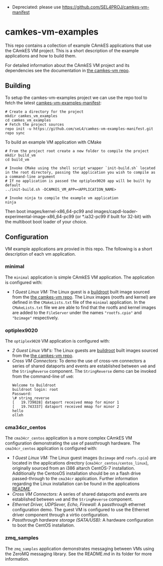 <!--
     Copyright 2018, Data61
     Commonwealth Scientific and Industrial Research Organisation (CSIRO)
     ABN 41 687 119 230.

     This software may be distributed and modified according to the terms of
     the BSD 2-Clause license. Note that NO WARRANTY is provided.
     See "LICENSE_BSD2.txt" for details.

     @TAG(DATA61_BSD)
-->
* Depreciated: please use https://github.com/SEL4PROJ/camkes-vm-manifest

# camkes-vm-examples

This repo contains a collection of example CAmkES applications that use the CAmkES VM project. This is a short description of the example applications and how to build them.

For detailed information about the CAmkES VM project and its dependencies see the documentation in [the camkes-vm repo](https://github.com/seL4/camkes-vm).

## Building

To setup the camkes-vm-examples project we can use the repo tool to fetch the latest [camkes-vm-examples-manifest](https://github.com/seL4/camkes-vm-examples):

	# Create a directory for the project
	mkdir camkes_vm_examples
	cd camkes_vm_examples
	# Fetch the project sources
	repo init -u https://github.com/seL4/camkes-vm-examples-manifest.git
	repo sync

To build an example VM application with CMake

    # From the project root create a new folder to compile the project
    mkdir build_vm
    cd build_vm

    # Invoke CMake using the shell script wrapper `init-build.sh` located in the root directory, passing the application you wish to compile as a command-line argument
    # If no application is passed the optiplex9020 app will be built by default
    ../init-build.sh -DCAMKES_VM_APP=<APPLICATION_NAME>

    # Invoke ninja to compile the example vm application
    ninja

Then boot images/kernel-x86_64-pc99 and images/capdl-loader-experimental-image-x86_64-pc99 (or \*.ia32-pc99 if built for 32-bit) with the multiboot boot loader of your choice.

## Configuration

VM example applications are provied in this repo. The following is a short description of each vm application.

### minimal

The `minimal` application is simple CAmkES VM application. The application is configured with:

- *1 Guest Linux VM:* The Linux guest is a [buildroot](https://buildroot.org/) built image sourced from the [the camkes-vm repo](https://github.com/seL4/camkes-vm). The Linux images (rootfs and kernel) are defined in the `CMakeLists.txt` file of the `minimal` application. In the `CMakeLists.txt` file we are able to find that the rootfs and kernel images  are added to the `FileServer` under the names `"rootfs.cpio"` and  `"bzimage"` respectively.

### optiplex9020

The `optiplex9020` VM application is configured with:

- *2 Guest Linux VM's:* The Linux guests are [buildroot](https://buildroot.org/) built images sourced from the [the camkes-vm repo](https://github.com/seL4/camkes-vm).
-  *Cross VM Connectors:* To demo the use of cross-vm connectors a series of shared dataports and events are established between `vm0` and the `StringReverse` component. The `StringReverse` demo can be invoked from the command-line of `vm0`:
    ```
    Welcome to Buildroot
    buildroot login: root
    Password:
    \# string_reverse
    [   19.739028] dataport received mmap for minor 1
    [   19.743337] dataport received mmap for minor 2
    hello
    olleh
    ```

### cma34cr\_centos

The `cma34cr_centos` application is a more complex CAmkES VM configuration demonstrating the use of passthrough hardware. The `cma34cr_centos` application is configured with:

- *1 Guest Linux VM:* The Linux guest images (`bzimage` and `roofs.cpio`) are located in the applications directory (`cma34cr_centos/centos_linux`), originally sourced from an i386 altarch CentOS-7 installation. Additionally the CentosOS installation should be on a flash drive passed-through to the `cma34cr` application. Further information regarding the Linux installation can be found in the applications [README](https://github.com/seL4/camkes-vm-examples/cma34cr_centos/README.md).
- *Cross VM Connectors:* A series of shared dataports and events are established between `vm0` and the `StringReverse` component.
- *Ethernet Driver, UDPSever, Echo, Firewall:* A passthrough ethernet configuration demo. The guest VM is configured to use the Ethernet driver component through a virtio configuration.
- *Passthrough hardware storage (SATA/USB)*: A hardware configuration to boot the CentOS installation.

### zmq_samples

The `zmq_samples` application demonstrates messaging between VMs using the ZeroMQ messaging library.
See the README.md in its folder for more information.
